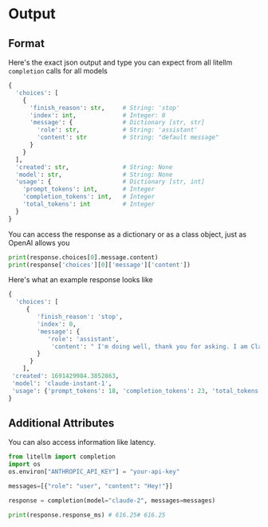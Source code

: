 # Output 

## Format
Here's the exact json output and type you can expect from all litellm `completion` calls for all models

```python 
{
  'choices': [
    {
      'finish_reason': str,     # String: 'stop'
      'index': int,             # Integer: 0
      'message': {              # Dictionary [str, str]
        'role': str,            # String: 'assistant'
        'content': str          # String: "default message"
      }
    }
  ],
  'created': str,               # String: None
  'model': str,                 # String: None
  'usage': {                    # Dictionary [str, int]
    'prompt_tokens': int,       # Integer
    'completion_tokens': int,   # Integer
    'total_tokens': int         # Integer
  }
}

```

You can access the response as a dictionary or as a class object, just as OpenAI allows you
```python
print(response.choices[0].message.content)
print(response['choices'][0]['message']['content'])
```

Here's what an example response looks like 
```python
{
  'choices': [
     {
        'finish_reason': 'stop',
        'index': 0,
        'message': {
           'role': 'assistant',
            'content': " I'm doing well, thank you for asking. I am Claude, an AI assistant created by Anthropic."
        }
      }
    ],
 'created': 1691429984.3852863,
 'model': 'claude-instant-1',
 'usage': {'prompt_tokens': 18, 'completion_tokens': 23, 'total_tokens': 41}
}
```

## Additional Attributes

You can also access information like latency. 

```python
from litellm import completion
import os
os.environ["ANTHROPIC_API_KEY"] = "your-api-key"

messages=[{"role": "user", "content": "Hey!"}]

response = completion(model="claude-2", messages=messages)

print(response.response_ms) # 616.25# 616.25
```